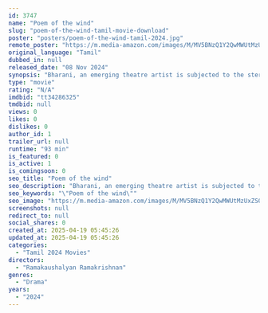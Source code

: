 ```yaml
---
id: 3747
name: "Poem of the wind"
slug: "poem-of-the-wind-tamil-movie-download"
poster: "posters/poem-of-the-wind-tamil-2024.jpg"
remote_poster: "https://m.media-amazon.com/images/M/MV5BNzQ1Y2QwMWUtMzUxZS00ZmRjLTkzMDYtMjkyNmQ2ZjQ5YTlmXkEyXkFqcGc@._V1_SX300.jpg"
original_language: "Tamil"
dubbed_in: null
released_date: "08 Nov 2024"
synopsis: "Bharani, an emerging theatre artist is subjected to the stereotypical ways of masculinity from his childhood but the mere femininity inside him confuses his stand on what society expects out of him. The film charts the three stage..."
type: "movie"
rating: "N/A"
imdbid: "tt34286325"
tmdbid: null
views: 0
likes: 0
dislikes: 0
author_id: 1
trailer_url: null
runtime: "93 min"
is_featured: 0
is_active: 1
is_comingsoon: 0
seo_title: "Poem of the wind"
seo_description: "Bharani, an emerging theatre artist is subjected to the stereotypical ways of masculinity from his childhood but the mere femininity inside him confuses his stand on what society expects out of him. The film charts the three stage..."
seo_keywords: "\"Poem of the wind\""
seo_image: "https://m.media-amazon.com/images/M/MV5BNzQ1Y2QwMWUtMzUxZS00ZmRjLTkzMDYtMjkyNmQ2ZjQ5YTlmXkEyXkFqcGc@._V1_SX300.jpg"
screenshots: null
redirect_to: null
social_shares: 0
created_at: 2025-04-19 05:45:26
updated_at: 2025-04-19 05:45:26
categories:
  - "Tamil 2024 Movies"
directors:
  - "Ramakaushalyan Ramakrishnan"
genres:
  - "Drama"
years:
  - "2024"
---
```

